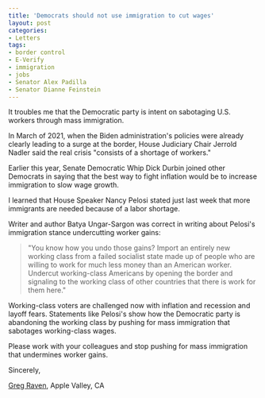 ```yaml
---
title: 'Democrats should not use immigration to cut wages'
layout: post
categories:
- Letters
tags:
- border control
- E-Verify
- immigration
- jobs
- Senator Alex Padilla
- Senator Dianne Feinstein
---
```


It troubles me that the Democratic party is intent on sabotaging U.S. workers through mass immigration.

In March of 2021, when the Biden administration's policies were already clearly leading to a surge at the border, House Judiciary Chair Jerrold Nadler said the real crisis "consists of a shortage of workers."

Earlier this year, Senate Democratic Whip Dick Durbin joined other Democrats in saying that the best way to fight inflation would be to increase immigration to slow wage growth.

I learned that House Speaker Nancy Pelosi stated just last week that more immigrants are needed because of a labor shortage.

Writer and author Batya Ungar-Sargon was correct in writing about Pelosi's immigration stance undercutting worker gains:

> "You know how you undo those gains? Import an entirely new working class from a failed socialist state made up of people who are willing to work for much less money than an American worker. Undercut working-class Americans by opening the border and signaling to the working class of other countries that there is work for them here."

Working-class voters are challenged now with inflation and recession and layoff fears. Statements like Pelosi's show how the Democratic party is abandoning the working class by pushing for mass immigration that sabotages working-class wages.

Please work with your colleagues and stop pushing for mass immigration that undermines worker gains.

Sincerely,

[Greg Raven](https://www.gregraven.org/), Apple Valley, CA